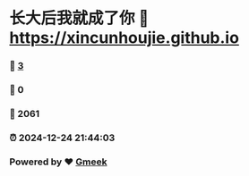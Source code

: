 # 长大后我就成了你 :link: https://xincunhoujie.github.io 
### :page_facing_up: [3](https://xincunhoujie.github.io/tag.html) 
### :speech_balloon: 0 
### :hibiscus: 2061 
### :alarm_clock: 2024-12-24 21:44:03 
### Powered by :heart: [Gmeek](https://github.com/Meekdai/Gmeek)
